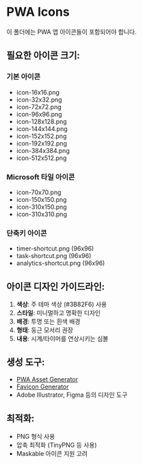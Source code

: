 # PWA Icons

이 폴더에는 PWA 앱 아이콘들이 포함되어야 합니다.

## 필요한 아이콘 크기:

### 기본 아이콘
- icon-16x16.png
- icon-32x32.png
- icon-72x72.png
- icon-96x96.png
- icon-128x128.png
- icon-144x144.png
- icon-152x152.png
- icon-192x192.png
- icon-384x384.png
- icon-512x512.png

### Microsoft 타일 아이콘
- icon-70x70.png
- icon-150x150.png
- icon-310x150.png
- icon-310x310.png

### 단축키 아이콘
- timer-shortcut.png (96x96)
- task-shortcut.png (96x96)
- analytics-shortcut.png (96x96)

## 아이콘 디자인 가이드라인:

1. **색상**: 주 테마 색상 (#3B82F6) 사용
2. **스타일**: 미니멀하고 명확한 디자인
3. **배경**: 투명 또는 흰색 배경
4. **형태**: 둥근 모서리 권장
5. **내용**: 시계/타이머를 연상시키는 심볼

## 생성 도구:

- [PWA Asset Generator](https://www.pwabuilder.com/imageGenerator)
- [Favicon Generator](https://realfavicongenerator.net/)
- Adobe Illustrator, Figma 등의 디자인 도구

## 최적화:

- PNG 형식 사용
- 압축 최적화 (TinyPNG 등 사용)
- Maskable 아이콘 지원 고려